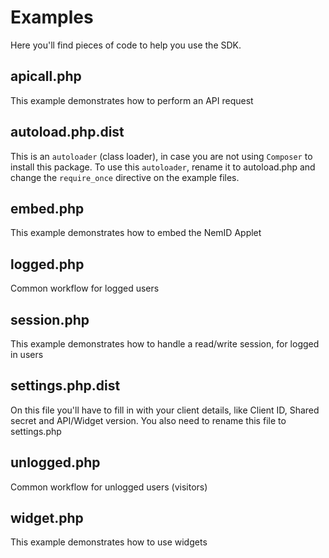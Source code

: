 Examples
========

Here you'll find pieces of code to help you use the SDK.

apicall.php
-----------
This example demonstrates how to perform an API request

autoload.php.dist
-----------------
This is an `autoloader` (class loader), in case you are not using `Composer` to install this package.
To use this `autoloader`, rename it to autoload.php and change the `require_once` directive on the example files.

embed.php
---------
This example demonstrates how to embed the NemID Applet

logged.php
----------
Common workflow for logged users

session.php
-----------
This example demonstrates how to handle a read/write session, for logged in users

settings.php.dist
------------
On this file you'll have to fill in with your client details, like Client ID, Shared secret and API/Widget version.
You also need to rename this file to settings.php

unlogged.php
------------
Common workflow for unlogged users (visitors)

widget.php
----------
This example demonstrates how to use widgets